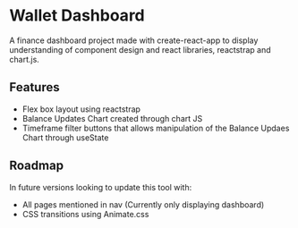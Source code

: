# Wallet Dashboard

A finance dashboard project made with create-react-app to display understanding of component design and react libraries, reactstrap and chart.js.

## Features

- Flex box layout using reactstrap
- Balance Updates Chart created through chart JS
- Timeframe filter buttons that allows manipulation of the Balance Updaes Chart through useState

## Roadmap

In future versions looking to update this tool with:

- All pages mentioned in nav (Currently only displaying dashboard)
- CSS transitions using Animate.css

